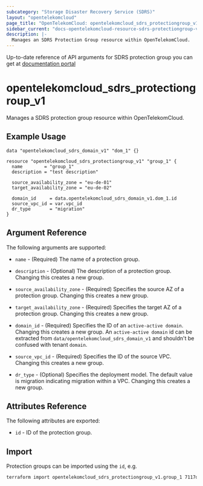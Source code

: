 ```yaml
---
subcategory: "Storage Disaster Recovery Service (SDRS)"
layout: "opentelekomcloud"
page_title: "OpenTelekomCloud: opentelekomcloud_sdrs_protectiongroup_v1"
sidebar_current: "docs-opentelekomcloud-resource-sdrs-protectiongroup-v1"
description: |-
  Manages an SDRS Protection Group resource within OpenTelekomCloud.
---
```


Up-to-date reference of API arguments for SDRS protection group you can get at
[documentation portal](https://docs.otc.t-systems.com/storage-disaster-recovery-service/api-ref/sdrs_apis/protection_group)

# opentelekomcloud_sdrs_protectiongroup_v1

Manages a SDRS protection group resource within OpenTelekomCloud.

## Example Usage

```hcl
data "opentelekomcloud_sdrs_domain_v1" "dom_1" {}

resource "opentelekomcloud_sdrs_protectiongroup_v1" "group_1" {
  name        = "group_1"
  description = "test description"

  source_availability_zone = "eu-de-01"
  target_availability_zone = "eu-de-02"

  domain_id     = data.opentelekomcloud_sdrs_domain_v1.dom_1.id
  source_vpc_id = var.vpc_id
  dr_type       = "migration"
}
```

## Argument Reference

The following arguments are supported:

* `name` - (Required) The name of a protection group.

* `description` - (Optional) The description of a protection group. Changing this creates a new group.

* `source_availability_zone` - (Required) Specifies the source AZ of a protection group. Changing this creates a new group.

* `target_availability_zone` - (Required) Specifies the target AZ of a protection group. Changing this creates a new group.

* `domain_id` - (Required) Specifies the ID of an ``active-active domain``. Changing this creates a new group.
  An ``active-active domain`` id can be extracted from ``data/opentelekomcloud_sdrs_domain_v1`` and shouldn't be confused
  with tenant ``domain``.

* `source_vpc_id` - (Required) Specifies the ID of the source VPC. Changing this creates a new group.

* `dr_type` - (Optional) Specifies the deployment model. The default value is migration indicating migration within a VPC.
  Changing this creates a new group.


## Attributes Reference

The following attributes are exported:

* `id` -  ID of the protection group.

## Import

Protection groups can be imported using the `id`, e.g.

```sh
terraform import opentelekomcloud_sdrs_protectiongroup_v1.group_1 7117d38e-4c8f-4624-a505-bd96b97d024c
```

